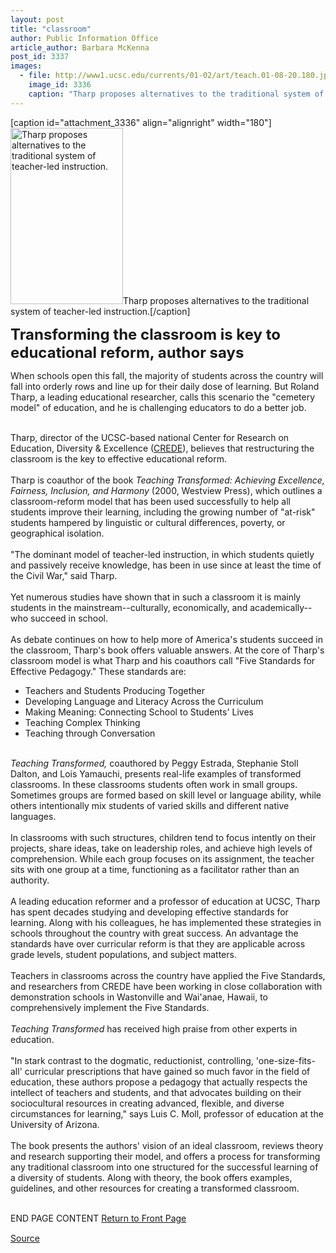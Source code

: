 ```yaml
---
layout: post
title: "classroom"
author: Public Information Office
article_author: Barbara McKenna
post_id: 3337
images:
  - file: http://www1.ucsc.edu/currents/01-02/art/teach.01-08-20.180.jpg
    image_id: 3336
    caption: "Tharp proposes alternatives to the traditional system of teacher-led instruction."
---
```


[caption id="attachment_3336" align="alignright" width="180"]<a href="http://dev-ucsc-news.pantheonsite.io/wp-content/uploads/2001/08/teach.01-08-20.180.jpg"><img class="size-full wp-image-3336" src="http://dev-ucsc-news.pantheonsite.io/wp-content/uploads/2001/08/teach.01-08-20.180.jpg" alt="Tharp proposes alternatives to the traditional system of teacher-led instruction." width="180" height="282" /></a>Tharp proposes alternatives to the traditional system of teacher-led instruction.[/caption]
<p>
  <font size="5"><b>Transforming the classroom is key to educational reform, author says</b></font>
</p>
<p>
  When schools open this fall, the majority of students across the country will fall into orderly rows and line up for their daily dose of learning. But Roland Tharp, a leading educational researcher, calls this scenario the "cemetery model" of education, and he is challenging educators to do a better job.
</p><br>
Tharp, director of the UCSC-based national Center for Research on Education, Diversity &amp; Excellence (<a href="http://www.crede.ucsc.edu/">CREDE</a>), believes that restructuring the classroom is the key to effective educational reform.<br>
<br>
Tharp is coauthor of the book <i>Teaching Transformed: Achieving Excellence, Fairness, Inclusion, and Harmony</i> (2000, Westview Press), which outlines a classroom-reform model that has been used successfully to help all students improve their learning, including the growing number of "at-risk" students hampered by linguistic or cultural differences, poverty, or geographical isolation.<br>
<br>
"The dominant model of teacher-led instruction, in which students quietly and passively receive knowledge, has been in use since at least the time of the Civil War," said Tharp.<br>
<br>
Yet numerous studies have shown that in such a classroom it is mainly students in the mainstream--culturally, economically, and academically--who succeed in school.<br>
<br>
As debate continues on how to help more of America's students succeed in the classroom, Tharp's book offers valuable answers. At the core of Tharp's classroom model is what Tharp and his coauthors call "Five Standards for Effective Pedagogy." These standards are:
<ul>
  <li>Teachers and Students Producing Together
  </li>
  <li>Developing Language and Literacy Across the Curriculum
  </li>
  <li>Making Meaning: Connecting School to Students' Lives
  </li>
  <li>Teaching Complex Thinking
  </li>
  <li>Teaching through Conversation
  </li>
</ul>
<p>
  <br>
  <i>Teaching Transformed,</i> coauthored by Peggy Estrada, Stephanie Stoll Dalton, and Lois Yamauchi, presents real-life examples of transformed classrooms. In these classrooms students often work in small groups. Sometimes groups are formed based on skill level or language ability, while others intentionally mix students of varied skills and different native languages.<br>
  <br>
  In classrooms with such structures, children tend to focus intently on their projects, share ideas, take on leadership roles, and achieve high levels of comprehension. While each group focuses on its assignment, the teacher sits with one group at a time, functioning as a facilitator rather than an authority.<br>
  <br>
  A leading education reformer and a professor of education at UCSC, Tharp has spent decades studying and developing effective standards for learning. Along with his colleagues, he has implemented these strategies in schools throughout the country with great success. An advantage the standards have over curricular reform is that they are applicable across grade levels, student populations, and subject matters.<br>
  <br>
  Teachers in classrooms across the country have applied the Five Standards, and researchers from CREDE have been working in close collaboration with demonstration schools in Wastonville and Wai'anae, Hawaii, to comprehensively implement the Five Standards.<br>
  <br>
  <i>Teaching Transformed</i> has received high praise from other experts in education.<br>
  <br>
  "In stark contrast to the dogmatic, reductionist, controlling, 'one-size-fits-all' curricular prescriptions that have gained so much favor in the field of education, these authors propose a pedagogy that actually respects the intellect of teachers and students, and that advocates building on their sociocultural resources in creating advanced, flexible, and diverse circumstances for learning," says Luis C. Moll, professor of education at the University of Arizona.<br>
  <br>
  The book presents the authors' vision of an ideal classroom, reviews theory and research supporting their model, and offers a process for transforming any traditional classroom into one structured for the successful learning of a diversity of students. Along with theory, the book offers examples, guidelines, and other resources for creating a transformed classroom.
</p>
<p>
  <br>
  END PAGE CONTENT <a href="../../index.html">Return to Front Page</a> <img align="bottom" alt=" " border="0" height="1" src="../../images/trans.gif" width="385">
</p>
<p><a href="http://www1.ucsc.edu/currents/01-02/08-20/classroom.html" title="Permalink to classroom">Source</a></p>
